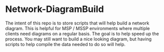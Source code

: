 # Network-DiagramBuild
The intent of this repo is to store scripts that will help build a network diagram.  This is helpful for MSP / MSSP environments where multiple clients need diagrams on a regular basis.  The goal is to help speed up the process.  You may still want to build a nice looking diagram, but having scripts to help compile the data needed to do so will help.
